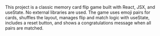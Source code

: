 <!-- Use this file to provide workspace-specific custom instructions to Copilot. For more details, visit https://code.visualstudio.com/docs/copilot/copilot-customization#_use-a-githubcopilotinstructionsmd-file -->

This project is a classic memory card flip game built with React, JSX, and useState. No external libraries are used. The game uses emoji pairs for cards, shuffles the layout, manages flip and match logic with useState, includes a reset button, and shows a congratulations message when all pairs are matched.
